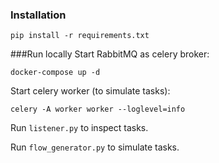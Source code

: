 ### Installation
`pip install -r requirements.txt`


###Run locally
Start RabbitMQ as celery broker:

`docker-compose up -d`

Start celery worker (to simulate tasks):

`celery -A worker worker --loglevel=info`

Run `listener.py` to inspect tasks.

Run `flow_generator.py` to simulate tasks.

